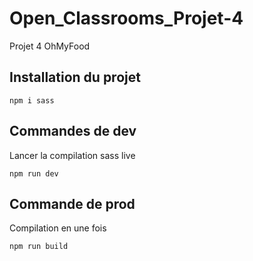 # Open_Classrooms_Projet-4
 Projet 4 OhMyFood

## Installation du projet
```
npm i sass
```
## Commandes de dev
Lancer la compilation sass live
```
npm run dev
```
## Commande de prod
Compilation en une fois
```
npm run build
```
